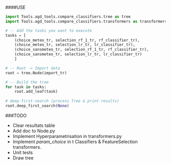 ####USE

```python
import Tools.agd_tools.compare_classifiers.tree as tree
import Tools.agd_tools.compare_classifiers.transformers as transformers

# -- Add the tasks you want to execute
tasks = [
    (choice_meteo_tr, selection_rf_1_tr, rf_classifier_tr),
    (choice_meteo_tr, selection_lr_tr, lr_classifier_tr),
    (choice_sansmeteo_tr, selection_rf_1_tr, rf_classifier_tr),
    (choice_sansmeteo_tr, selection_lr_tr, lr_classifier_tr)
    ]

# -- Root -> Import data
root = tree.Node(import_tr)

# -- Build the tree
for task in tasks:
    root.add_leaf(task)
    
# deep-first-search (process Tree & print results)
root.deep_first_search(None)

```

###TODO 

- Clear resultats table
- Add doc to Node.py
- Implement Hyperparametrisation in transformers.py
- Implement _param_choice_ in t Classifiers & FeatureSelection transformers.
- Unit tests
- Draw tree

